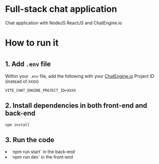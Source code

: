 # Full-stack chat application

Chat application with NodeJS ReactJS and ChatEngine.io


<h1> How to run it <h1>

## 1. Add `.env` file
Within your `.env` file, add the following with your [ChatEngine.io](ChatEngine.io) Project ID (instead of `XXXX`)
```
VITE_CHAT_ENGINE_PROJECT_ID=XXXX
```

## 2. Install dependencies in both front-end and back-end
```
npm install
```

## 3. Run the code
  <li> `npm run start` in the back-end  </li>
  <li> `npm run dev` in the front-end </li>
